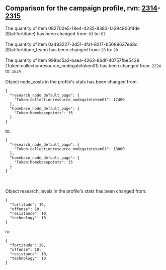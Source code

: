 ## Comparison for the campaign profile, rvn: [2314](https://github.com/PRO100KatYT/FortniteProfileRevisions/tree/main/profiles/campaign/2314%20campaign.json)-[2315](https://github.com/PRO100KatYT/FortniteProfileRevisions/tree/main/profiles/campaign/2315%20campaign.json)

The quantity of item 082700e5-18e4-4235-8383-1a394900f4de (Stat:fortitude) has been changed from: `63` to: `67`
<br><br>
The quantity of item 0a483227-3d51-4fa1-8217-b5089637e68c (Stat:fortitude_team) has been changed from: `20` to: `28`
<br><br>
The quantity of item 998bc5a2-baea-4263-86df-40757fbe5439 (Token:collectionresource_nodegatetoken01) has been changed from: `2224` to: `1624`
<br><br>
Object node_costs in the profile's stats has been changed from:

```
{
  "research_node_default_page": {
    "Token:collectionresource_nodegatetoken01": 17400
  },
  "homebase_node_default_page": {
    "Token:homebasepoints": 35
  }
}
```

to:

```
{
  "research_node_default_page": {
    "Token:collectionresource_nodegatetoken01": 18000
  },
  "homebase_node_default_page": {
    "Token:homebasepoints": 35
  }
}
```

<br><br>
Object research_levels in the profile's stats has been changed from:

```
{
  "fortitude": 19,
  "offense": 10,
  "resistance": 10,
  "technology": 10
}
```

to:

```
{
  "fortitude": 20,
  "offense": 10,
  "resistance": 10,
  "technology": 10
}
```

<br><br>
